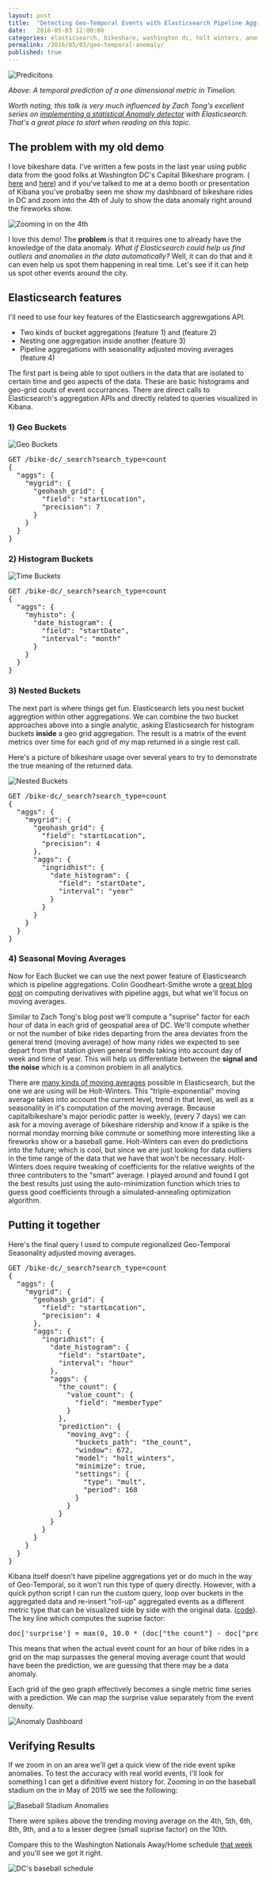 ```yaml
---
layout: post
title:  "Detecting Geo-Temporal Events with Elasticsearch Pipeline Aggregations"
date:   2016-05-03 12:00:00
categories: elasticsearch, bikeshare, washington dc, holt winters, anomaly detection, pipeline aggregations, predictions
permalink: /2016/05/03/geo-temporal-anomaly/
published: true
---
```


![Predicitons](/images/posts/2016-05-03-predict.jpg "Predictions")


*Above: A temporal prediction of a one dimensional metric in Timelion.*

*Worth noting, this talk is very much influenced by Zach Tong's excellent series on [implementing a statistical Anomaly detector](https://www.elastic.co/blog/implementing-a-statistical-anomaly-detector-part-1) with Elasticsearch. That's a great place to start when reading on this topic.*

## The problem with my old demo

I love bikeshare data.  I've written a few posts in the last year using public data from the good folks at Washington DC's Capital Bikeshare program. ( [here](/2015/05/12/csv-bikeshare/) and [here](/2015/08/26/pulling-and-splitting-live-xml/)) and if you've talked to me at a demo booth or presentation of Kibana you've probalby seen me show my dashboard of bikeshare rides in DC and zoom into the 4th of July to show the data anomaly right around the fireworks show.

![Zooming in on the 4th](/images/posts/2016-05-03-zoom.gif "4th of july data anomaly")

I love this demo! The **problem** is that it requires one to already have the knowledge of the data anomaly.  _What if Elasticsearch could help us find outliers and anomalies in the data automatically?_  Well, it can do that and it can even help us spot them happening in real time.  Let's see if it can help us spot other events around the city.

## Elasticsearch features

I'll need to use four key features of the Elasticsearch aggrewgations API.

* Two kinds of bucket aggregations (feature 1) and (feature 2)
* Nesting one aggregation inside another (feature 3)
* Pipeline aggregations with seasonality adjusted moving averages (feature 4)

The first part is being able to spot outliers in the data that are isolated to certain time and geo aspects of the data.  These are basic histograms and geo-grid couts of event occurrances.  There are direct calls to Elasticsearch's aggregation APIs and directly related to queries visualized in Kibana.

### 1) Geo Buckets
![Geo Buckets](/images/posts/2016-05-03-geobucketed.jpg)

<pre>
GET /bike-dc/_search?search_type=count
{
  "aggs": {
    "mygrid": {
      "geohash_grid": {
        "field": "startLocation",
        "precision": 7
      }
    }
  }
}
</pre>

### 2) Histogram Buckets
![Time Buckets](/images/posts/2016-05-03-histbucketed.jpg)

<pre>
GET /bike-dc/_search?search_type=count
{
  "aggs": {
    "myhisto": {
      "date_histogram": {
        "field": "startDate",
        "interval": "month"
      }
    }
  }
}
</pre>


### 3) Nested Buckets
The next part is where things get fun.  Elasticsearch lets you nest bucket aggregtion within other aggregations.  We can combine the two bucket approaches above into a single analytic, asking Elasticsearch for histogram buckets **inside** a geo grid aggregation.  The result is a matrix of the event metrics over time for each grid of my map returned in a single rest call.

Here's a picture of bikeshare usage over several years to try to demonstrate the true meaning of the returned data.

![Nested Buckets](/images/posts/2016-05-03-nestedbucketed.png)

<pre>
GET /bike-dc/_search?search_type=count
{
  "aggs": {
    "mygrid": {
      "geohash_grid": {
        "field": "startLocation",
        "precision": 4
      },
      "aggs": {
        "ingridhist": {
          "date_histogram": {
            "field": "startDate",
            "interval": "year"
          }
        }
      }
    }
  }
}
</pre>

### 4) Seasonal Moving Averages

Now for Each Bucket we can use the next power feature of Elasticsearch which is pipeline aggregations.  Colin Goodheart-Smithe wrote a [great blog post](https://www.elastic.co/blog/out-of-this-world-aggregations) on computing derivatives with pipeline aggs, but what we'll focus on moving averages.  

Similar to Zach Tong's blog post we'll compute a "suprise" factor for each hour of data in each grid of geospatial area of DC.  We'll compute whether or not the number of bike rides departing from the area deviates from the general trend (moving average) of how many rides we expected to see depart from that station given general trends taking into account day of week and time of year.  This will help us differentiate between the **signal and the noise** which is a common problem in all analytics.

There are [many kinds of moving averages](https://www.elastic.co/guide/en/elasticsearch/reference/current/search-aggregations-pipeline-movavg-aggregation.html) possible in Elasticsearch, but the one we are using will be Holt-Winters.  This "triple-exponential" moving average takes into account the current level, trend in that level, as well as a seasonality in it's computation of the moving average.  Because capitalbikeshare's major periodic patter is weekly, (every 7 days) we can ask for a moving average of bikeshare ridership and know if a spike is the normal monday morning bike commute or something more interesting like a fireworks show or a baseball game.  Holt-Winters can even do predictions into the future; which is cool, but since we are just looking for data outliers in the time range of the data that we have that won't be necessary.  Holt-Winters does require tweaking of coefficients for the relative weights of the three contributers to the "smart" average.  I played around and found I got the best results just using the auto-minimization function which tries to guess good coefficients through a simulated-annealing optimization algorithm.

## Putting it together

Here's the final query I used to compute regionalized Geo-Temporal Seasonality adjusted moving averages.

<pre>
GET /bike-dc/_search?search_type=count
{
  "aggs": {
    "mygrid": {
      "geohash_grid": {
        "field": "startLocation",
        "precision": 4
      },
      "aggs": {
        "ingridhist": {
          "date_histogram": {
            "field": "startDate",
            "interval": "hour"
          },
          "aggs": {
            "the_count": {
              "value_count": {
                "field": "memberType"
              }
            },
            "prediction": {
              "moving_avg": {
                "buckets_path": "the_count",
                "window": 672,
                "model": "holt_winters",
                "minimize": true,
                "settings": {
                  "type": "mult",
                  "period": 168
                }
              }  
            }
          }
        }
      }
    }
  }
}
</pre>

Kibana itself doesn't have pipeline aggregations yet or do much in the way of Geo-Temporal, so it won't run this type of query directly.  However, with a quick python script I can run the custom query, loop over buckets in the aggregated data and re-insert "roll-up" aggregated events as a different metric type that can be visualized side by side with the original data.  ([code](https://github.com/derickson/cabi2/blob/master/compute-geo-predict.py)).  The key line which computes the suprise factor:

<pre>
doc['surprise'] = max(0, 10.0 * (doc["the_count"] - doc["prediction"]) / doc["prediction"])
</pre>

This means that when the actual event count for an hour of bike rides in a grid on the map surpasses the general moving average count that would have been the prediction, we are guessing that there may be a data anomaly.

Each grid of the geo graph effectively becomes a single metric time series with a prediction.  We can map the surprise value separately from the event density.

![Anomaly Dashboard](/images/posts/2016-05-03-predictdash.jpg)

## Verifying Results

If we zoom in on an area we'll get a quick view of the ride event spike anomalies.  To test the accuracy with real world events, I'll look for something I can get a difinitive event history for.  Zooming in on the baseball stadium on the in May of 2015 we see the following:

![Baseball Stadium Anomalies](/images/posts/2016-05-03-basballmap.png)

There were spikes above the trending moving average on the 4th, 5th, 6th, 8th, 9th, and a to a lesser degree (small suprise factor) on the 10th.

Compare this to the Washington Nationals Away/Home schedule [that week](http://washington.nationals.mlb.com/schedule/?c_id=was#y=2015&m=5&calendar=DEFAULT) and you'll see we got it right. 

![DC's baseball schedule](/images/posts/2016-05-03-sched.jpg)

